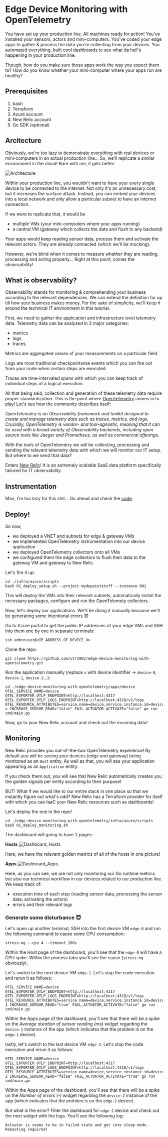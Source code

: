 # Edge Device Monitoring with OpenTelemetry

You have set up your production line. All machines ready for action! You've installed your sensors, actors and mini-computers. You've coded your edge apps to gather & process the data you're collecting from your devices. You automated everything, built cool dashboards to see what da hell's happening in your production line.

Though, how do you make sure those apps work the way you expect them to? How do you know whether your mini-computer where your apps run are healthy?

## Prerequisites

1. bash
2. Terraform
3. Azure account
4. New Relic account
5. Go SDK (optional)

## Arcitecture

Obviously, we're too lazy to demonstrate everything with real devices or mini-computers in an actual production line... So, we'll replicate a similar environment in the cloud! Bare with me, it gets better.

![Architecture](media/architecture.png)

Within your production line, you wouldn't want to have your every single device to be connected to the internet. Not only it's an unnecessary cost, but it increases the surface attack. Instead, you can embed your devices into a local network and only allow a particular subnet to have an internet connection.

If we were to replicate that, it would be

- multiple VMs (your mini-computers where your apps running)
- a central VM (gateway which collects the data and flush to any backend)

Your apps would keep reading sensor data, process them and activate the relevant actors. They are already connected (which we'll be mocking).

However, we're blind when it comes to measure whether they are reading, processing and acting properly... Right at this point, comes the observability!

## What is observability?

Observability stands for monitoring & comprehending your business according to the relevant dependencies. We can extend the definition far up till how your business makes money. For the sake of simplicity, we'll keep it around the technical IT environment in this tutorial.

First, we need to gather the application and infrastructure level telemetry data. Telemetry data can be analyzed in 3 major categories:

- metrics
- logs
- traces

Metrics are aggregated values of your measurements on a particular field.

Logs are most traditional checkpointwise events which you can fire out from your code when certain steps are executed.

Traces are time-intervaled spans with which you can keep track of individual steps of a logical execution.

All that being said, collection and generation of these telemetry data require proper standardization. This is the point where [OpenTelemetry](https://opentelemetry.io/docs/what-is-opentelemetry/) comes in to play! Let's see how the community describes itself:

_OpenTelemetry is an Observability framework and toolkit designed to create and manage telemetry data such as traces, metrics, and logs. Crucially, OpenTelemetry is vendor- and tool-agnostic, meaning that it can be used with a broad variety of Observability backends, including open source tools like Jaeger and Prometheus, as well as commercial offerings._

With the tools of OpenTelemetry we will be collecting, processing and sending the relevant telemetry data with which we will monitor our IT setup. But where to we send that data?

Enters [New Relic](https://newrelic.com/about)! It is an extremely scalable SaaS data platform specifically tailored for IT observability.

## Instrumentation

Man, I'm too lazy for this shit... Go ahead and check the [code](apps/device).

## Deploy!

So now,

- we deployed a VNET and subnets for edge & gateway VMs
- we implemented OpenTelemetry instrumentation into our device application
- we deployed OpenTelemetry collectors onto all VMs
- we configured them the edge collectors to flush their data to the gateway VM and gateway to New Relic.

Let's fire it up:

```shell
cd ./infra/azure/scripts
bash 01_deploy_setup.sh --project mydopeiotstuff --instance 001
```

This will deploy the VMs into their relevant subnets, automatically install the necessary packages, configure and run the OpenTelemety collectors.

Now, let's deploy our applications. We'll be doing it manually because we'll be generating some intentional errors 😈

Go to Azure portal to get the public IP addresses of your edge VMs and SSH into them one by one in separate terminals:

```shell
ssh adminuser@<IP_ADDRESS_OF_DEVICE_X>
```

Clone the repo:

```shell
git clone https://github.com/utr1903/edge-device-monitoring-with-opentelemetry.git
```

Run the application manually (replace `x` with device identifier -> `device-0`, `device-1`, `device-2`...):

```shell
cd ./edge-device-monitoring-with-opentelemetry/apps/device
OTEL_SERVICE_NAME=device OTEL_EXPORTER_OTLP_ENDPOINT=http://localhost:4317 OTEL_EXPORTER_OTLP_LOGS_ENDPOINT=http://localhost:4318/v1/logs OTEL_RESOURCE_ATTRIBUTES=service.name=device,service.instance.id=device-x INCREASE_SENSOR_READ="false" FAIL_ACTUATOR_ACTIVATE="false" go run cmd/main.go
```

Now, go to your New Relic account and check out the incoming data!

## Monitoring

New Relic provides you out-of-the-box OpenTelemetry experience! By default you will be seeing your devices (edge and gateway) being monitored as an `Host` entity. As well as that, you will see your application appearing as an `Application` entity.

If you check them out, you will see that New Relic automatically creates you the golden signals per entity according to their purpose!

BUT! What if we would like to our entire stack in one place so that we instantly figure out what's odd? New Relic has a Terraform provider for itself with which you can IaaC your New Relic resources such as dashboards!

Let's deploy the one in the repo!

```shell
cd ./edge-device-monitoring-with-opentelemetry/infra/azure/scripts
bash 01_deploy_monitoring.sh
```

The dashboard will going to have 2 pages:

**Hosts**
![Dashboard_Hosts](/media/dashboard_host.png)

Here, we have the relevant golden metrics of all of the hosts in one picture!

**Apps**
![Dashboard_Apps](/media/dashboard_apps.png)

Here, as you can see, we are not only monitoring our Go runtime metrics but also our technical workflow in our devices related to our production line. We keep track of:

- execution time of each step (reading sensor data, processing the sensor data, activating the actors)
- errors and their relevant logs

### Generate some disturbance 😈

Let's open up another terminal, SSH into the first device VM `edge-0` and run the following command to cause some CPU consumption:

```shell
stress-ng --cpu 4 --timeout 180s
```

Within the Host page of the dashboard, you'll see that the `edge-0` will have a CPU spike. Within the process tabs you'll see the cause (`stress-ng` obviously).

Let's switch to the next device VM `edge-1`. Let's stop the code execution and rerun it as follows:

```shell
OTEL_SERVICE_NAME=device OTEL_EXPORTER_OTLP_ENDPOINT=http://localhost:4317 OTEL_EXPORTER_OTLP_LOGS_ENDPOINT=http://localhost:4318/v1/logs OTEL_RESOURCE_ATTRIBUTES=service.name=device,service.instance.id=device-1 INCREASE_SENSOR_READ="true" FAIL_ACTUATOR_ACTIVATE="false" go run cmd/main.go
```

Within the Apps page of the dashboard, you'll see that there will be a spike on the _Average duration of sensor reading (ms)_ widget regarding the `device-1` instance of the app (which indicates that the problem is on the `edge-1` device).

lastly, let's switch to the last device VM `edge-2`. Let's stop the code execution and rerun it as follows:

```shell
OTEL_SERVICE_NAME=device OTEL_EXPORTER_OTLP_ENDPOINT=http://localhost:4317 OTEL_EXPORTER_OTLP_LOGS_ENDPOINT=http://localhost:4318/v1/logs OTEL_RESOURCE_ATTRIBUTES=service.name=device,service.instance.id=device-2 INCREASE_SENSOR_READ="false" FAIL_ACTUATOR_ACTIVATE="true" go run cmd/main.go
```

Within the Apps page of the dashboard, you'll see that there will be a spike on the _Number of errors (-)_ widget regarding the `device-2` instance of the app (which indicates that the problem is on the `edge-2` device).

But what is the error? Filter the dashboard for `edge-2` device and check out the next widget with the logs. You'll see the following log:

```
Actuator is seems to be in failed state and got into sleep mode. Rebooting required!
```
